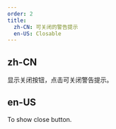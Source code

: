 ```yaml
---
order: 2
title:
  zh-CN: 可关闭的警告提示
  en-US: Closable
---
```


## zh-CN

显示关闭按钮，点击可关闭警告提示。

## en-US

To show close button.

